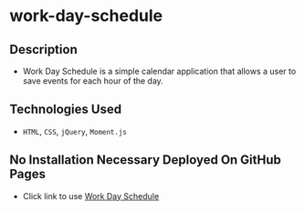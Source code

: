 # work-day-schedule

## Description
* Work Day Schedule is a simple calendar application that allows a user to save events for each hour of the day. 

## Technologies Used
* `HTML`, `CSS`, `jQuery`, `Moment.js`

## No Installation Necessary Deployed On GitHub Pages
* Click link to use  <a href="https://jsieler.github.io/work-day-schedule/">Work Day Schedule</a> 
